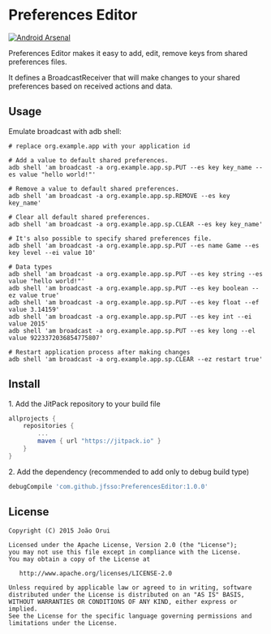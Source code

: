 Preferences Editor
==================

[![Android Arsenal](https://img.shields.io/badge/Android%20Arsenal-PreferencesEditor-green.svg?style=true)](https://android-arsenal.com/details/1/2967)

Preferences Editor makes it easy to add, edit, remove keys from shared preferences files.

It defines a BroadcastReceiver that will make changes to your shared preferences based on received actions and data.


Usage
-----

Emulate broadcast with adb shell:
```shell
# replace org.example.app with your application id

# Add a value to default shared preferences.
adb shell 'am broadcast -a org.example.app.sp.PUT --es key key_name --es value "hello world!"'

# Remove a value to default shared preferences.
adb shell 'am broadcast -a org.example.app.sp.REMOVE --es key key_name'

# Clear all default shared preferences.
adb shell 'am broadcast -a org.example.app.sp.CLEAR --es key key_name'

# It's also possible to specify shared preferences file.
adb shell 'am broadcast -a org.example.app.sp.PUT --es name Game --es key level --ei value 10'

# Data types
adb shell 'am broadcast -a org.example.app.sp.PUT --es key string --es value "hello world!"'
adb shell 'am broadcast -a org.example.app.sp.PUT --es key boolean --ez value true'
adb shell 'am broadcast -a org.example.app.sp.PUT --es key float --ef value 3.14159'
adb shell 'am broadcast -a org.example.app.sp.PUT --es key int --ei value 2015'
adb shell 'am broadcast -a org.example.app.sp.PUT --es key long --el value 9223372036854775807'

# Restart application process after making changes
adb shell 'am broadcast -a org.example.app.sp.CLEAR --ez restart true'
```


Install
-------

1\. Add the JitPack repository to your build file

```groovy
allprojects {
	repositories {
		...
		maven { url "https://jitpack.io" }
	}
}
```

2\. Add the dependency (recommended to add only to debug build type)

```groovy
debugCompile 'com.github.jfsso:PreferencesEditor:1.0.0'
```


License
-------

    Copyright (C) 2015 João Orui

    Licensed under the Apache License, Version 2.0 (the "License");
    you may not use this file except in compliance with the License.
    You may obtain a copy of the License at

       http://www.apache.org/licenses/LICENSE-2.0

    Unless required by applicable law or agreed to in writing, software
    distributed under the License is distributed on an "AS IS" BASIS,
    WITHOUT WARRANTIES OR CONDITIONS OF ANY KIND, either express or implied.
    See the License for the specific language governing permissions and
    limitations under the License.
